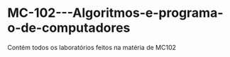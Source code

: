 # MC-102---Algoritmos-e-programa-o-de-computadores
Contém todos os laboratórios feitos na matéria de MC102
